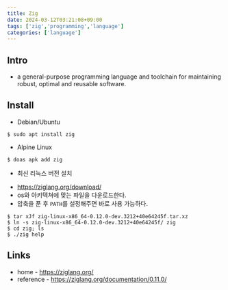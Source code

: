 ```yaml
---
title: Zig
date: 2024-03-12T03:21:08+09:00
tags: ['zig','programming','language']
categories: ['language']
---
```


## Intro
* a general-purpose programming language and toolchain for maintaining robust, optimal and reusable software.

## Install

* Debian/Ubuntu

```console
$ sudo apt install zig
```

* Alpine Linux

```console
$ doas apk add zig
```

* 최신 리눅스 버전 설치
- <https://ziglang.org/download/>
- os와 아키텍쳐에 맞는 파일을 다운로드한다.
- 압축을 푼 후 `PATH`를 설정해주면 바로 사용 가능하다.

```console
$ tar xJf zig-linux-x86_64-0.12.0-dev.3212+40e64245f.tar.xz
$ ln -s zig-linux-x86_64-0.12.0-dev.3212+40e64245f/ zig
$ cd zig; ls 
$ ./zig help
```

## Links
* home - <https://ziglang.org/>
* reference - <https://ziglang.org/documentation/0.11.0/>
